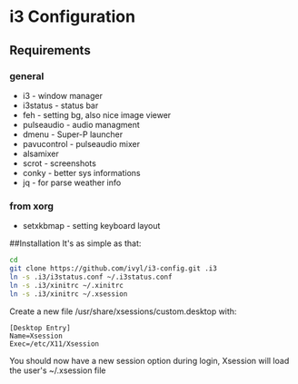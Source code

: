 # i3 Configuration

## Requirements
### general
* i3 - window manager
* i3status - status bar
* feh - setting bg, also nice image viewer
* pulseaudio - audio managment
* dmenu - Super-P launcher
* pavucontrol - pulseaudio mixer
* alsamixer
* scrot - screenshots
* conky - better sys informations
* jq - for parse weather info
### from xorg
* setxkbmap - setting keyboard layout


##Installation
It's as simple as that:

```bash
cd
git clone https://github.com/ivyl/i3-config.git .i3
ln -s .i3/i3status.conf ~/.i3status.conf
ln -s .i3/xinitrc ~/.xinitrc
ln -s .i3/xinitrc ~/.xsession
```

Create a new file /usr/share/xsessions/custom.desktop with:
```
[Desktop Entry]
Name=Xsession
Exec=/etc/X11/Xsession
```
You should now have a new session option during login, Xsession will load the user's ~/.xsession file 
